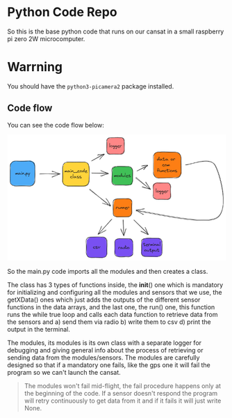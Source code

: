 # Python Code Repo

So this is the base python code that runs on our cansat in a small raspberry pi zero 2W microcomputer.

# Warrning

You should have the `python3-picamera2` package installed.

## Code flow 

You can see the code flow below:

![](images/flow.png)

So the main.py code imports all the modules and then creates a class.

The class has 3 types of functions inside, the **init**() one which is mandatory for initializing and configuring all the modules and sensors that we use, the getXData() ones which just adds the outputs of the different sensor functions in the data arrays, and the last one, the run() one, this function runs the while true loop and calls each data function to retrieve data from the sensors and a) send them via radio b) write them to csv d) print the output in the terminal.

The modules, its modules is its own class with a separate logger for debugging and giving general info about the process of retrieving or sending data from the modules/sensors. The modules are carefully designed so that if a mandatory one fails, like the gps one it will fail the program so we can't launch the cansat.

> The modules won't fail mid-flight, the fail procedure happens only at the beginning of the code. If a sensor doesn't respond the program will retry continuously to get data from it and if it fails it will just write None.
